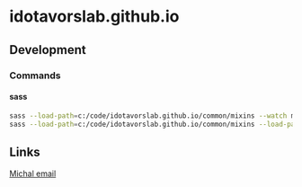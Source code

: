 # idotavorslab.github.io

## Development
### Commands
#### sass
```bash
sass --load-path=c:/code/idotavorslab.github.io/common/mixins --watch main/main.sass main/main.css
sass --load-path=c:/code/idotavorslab.github.io/common/mixins --load-path=c:/code/idotavorslab.github.io/common/functions --watch main/main.sass:main/main.css common/mixins/mixins.sass:common/mixins/mixins.css common/functions/functions.sass:common/functions/functions.css
```

## Links
[Michal email](https://mail.google.com/mail/u/1/#search/michal100888%40gmail.com/FMfcgxvzLrHMFcdxFzVVKwgwJsTRxqCS)